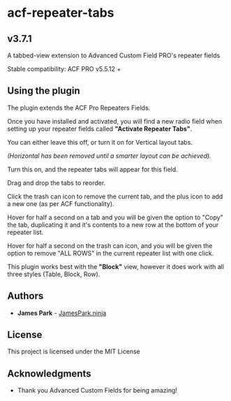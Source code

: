 # acf-repeater-tabs
## v3.7.1
A tabbed-view extension to Advanced Custom Field PRO's repeater fields

Stable compatibility: ACF PRO v5.5.12 +

## Using the plugin

The plugin extends the ACF Pro Repeaters Fields.

Once you have installed and activated, you will find a new radio field when setting up your repeater fields called **"Activate Repeater Tabs"**.

You can either leave this off, or turn it on for Vertical layout tabs. 

*(Horizontal has been removed until a smarter layout can be achieved).*

Turn this on, and the repeater tabs will appear for this field.

Drag and drop the tabs to reorder.

Click the trash can icon to remove the current tab, and the plus icon to add a new one (as per ACF functionality).

Hover for half a second on a tab and you will be given the option to "Copy" the tab, duplicating it and it's contents to a new row at the bottom of your repeater list.

Hover for half a second on the trash can icon, and you will be given the option to remove "ALL ROWS" in the current repeater list with one click.

This plugin works best with the **"Block"** view, however it does work with all three styles (Table, Block, Row).

## Authors

* **James Park** - [JamesPark.ninja](https://github.com/JamesParkNINJA)

## License

This project is licensed under the MIT License

## Acknowledgments

* Thank you Advanced Custom Fields for being amazing!